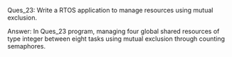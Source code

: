 Ques_23: Write a RTOS application to manage resources using mutual exclusion.
    
Answer: In Ques_23 program, managing four global shared resources of type integer between eight 
        tasks using mutual exclusion through counting semaphores.